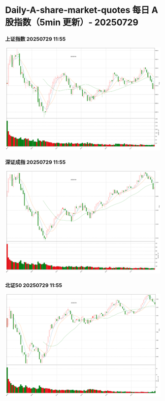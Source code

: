 
# Daily-A-share-market-quotes 每日 A 股指数（5min 更新）- 20250729

### 上证指数 20250729 11:55
![](./fig/2025/7/20250729-sh000001.png)

### 深证成指 20250729 11:55
![](./fig/2025/7/20250729-sz399001.png)

### 北证50 20250729 11:55
![](./fig/2025/7/20250729-bj899050.png)

